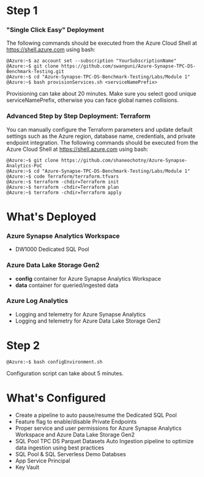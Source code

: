 # Step 1
### "Single Click Easy" Deployment
The following commands should be executed from the Azure Cloud Shell at https://shell.azure.com using bash:
```
@Azure:~$ az account set --subscription "YourSubscriptionName"
@Azure:~$ git clone https://github.com/swanguni/Azure-Synapse-TPC-DS-Benchmark-Testing.git
@Azure:~$ cd "Azure-Synapse-TPC-DS-Benchmark-Testing/Labs/Module 1"
@Azure:~$ bash provisionServices.sh <serviceNamePrefix>
```

Provisioning can take about 20 minutes. Make sure you select good unique serviceNamePrefix, otherwise you can face global names collisions.

### Advanced Step by Step Deployment: Terraform
You can manually configure the Terraform parameters and update default settings such as the Azure region, database name, credentials, and private endpoint integration. The following commands should be executed from the Azure Cloud Shell at https://shell.azure.com using bash:
```
@Azure:~$ git clone https://github.com/shaneochotny/Azure-Synapse-Analytics-PoC
@Azure:~$ cd "Azure-Synapse-TPC-DS-Benchmark-Testing/Labs/Module 1"
@Azure:~$ code Terraform/terraform.tfvars
@Azure:~$ terraform -chdir=Terraform init
@Azure:~$ terraform -chdir=Terraform plan
@Azure:~$ terraform -chdir=Terraform apply
```

# What's Deployed

### Azure Synapse Analytics Workspace
- DW1000 Dedicated SQL Pool

### Azure Data Lake Storage Gen2
- <b>config</b> container for Azure Synapse Analytics Workspace
- <b>data</b> container for queried/ingested data

### Azure Log Analytics
- Logging and telemetry for Azure Synapse Analytics
- Logging and telemetry for Azure Data Lake Storage Gen2

# Step 2
```
@Azure:~$ bash configEnvironment.sh
```

Configuration script can take about 5 minutes.

# What's Configured
- Create a pipeline to auto pause/resume the Dedicated SQL Pool
- Feature flag to enable/disable Private Endpoints
- Proper service and user permissions for Azure Synapse Analytics Workspace and Azure Data Lake Storage Gen2
- SQL Pool TPC DS Parquet Datasets Auto Ingestion pipeline to optimize data ingestion using best practices
- SQL Pool & SQL Serverless Demo Databses
- App Service Principal
- Key Vault
